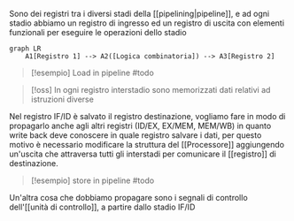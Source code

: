 Sono dei registri tra i diversi stadi della [[pipelining|pipeline]], e ad ogni stadio abbiamo un registro di ingresso ed un registro di uscita con elementi funzionali per eseguire le operazioni dello stadio

```mermaid
graph LR
	A1[Registro 1] --> A2([Logica combinatoria]) --> A3[Registro 2]
```
>[!esempio] Load in pipeline
> #todo


>[!oss]
In ogni registro interstadio sono memorizzati dati relativi ad istruzioni diverse

Nel registro IF/ID è salvato il registro destinazione, vogliamo fare in modo di propagarlo anche agli altri registri (ID/EX, EX/MEM, MEM/WB) in quanto write back deve conoscere in quale registro salvare i dati, per questo motivo è necessario modificare la struttura del [[Processore]] aggiungendo un'uscita che attraversa tutti gli interstadi per comunicare il [[registro]] di destinazione.

>[!esempio] store in pipeline
#todo 


Un'altra cosa che dobbiamo propagare sono i segnali di controllo dell'[[unità di controllo]], a partire dallo stadio IF/ID